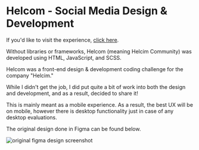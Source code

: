 # Helcom - Social Media Design & Development

If you'd like to visit the experience, [click here](https://rida.dev/helcom).

Without libraries or frameworks, Helcom (meaning Helcim Community) was developed using HTML, JavaScript, and SCSS.

Helcom was a front-end design & development coding challenge for the company "Helcim."

While I didn't get the job, I did put quite a bit of work into both the design and development, and as a result, decided to share it!

This is mainly meant as a mobile experience. 
As a result, the best UX will be on mobile, however there is desktop functionality just in case of any desktop evaluations.

The original design done in Figma can be found below.

![original figma design screenshot](https://i.imgur.com/mO2LJhL.png)
